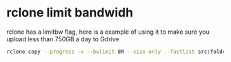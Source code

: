 # rclone limit bandwidh

rclone has a limitbw flag, here is a example of using it to make sure you upload less than 750GB a day to Gdrive

```bash
rclone copy --progress -v --bwlimit 8M --size-only --fastlist src:folder dest:folder
```



